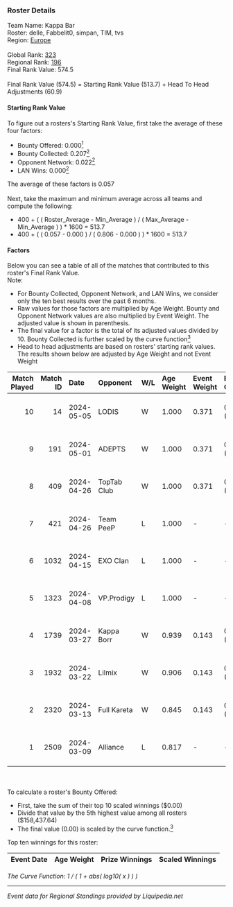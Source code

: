 ### Roster Details<br />
Team Name: Kappa Bar<br />
Roster: delle, Fabbelit0, simpan, TIM, tvs<br />
Region: [Europe]( ../standings_europe.md)<br />
<br />
Global Rank: [323](../standings_global.md)<br />
Regional Rank: [196]( ../standings_europe.md)<br />
Final Rank Value:  574.5<br />
<br />
Final Rank Value (574.5) = Starting Rank Value (513.7) + Head To Head Adjustments (60.9)<br />

#### Starting Rank Value<br />
To figure out a rosters's Starting Rank Value, first take the average of these four factors:<br />
- Bounty Offered: 0.000[<sup>1</sup>](#table2)
- Bounty Collected: 0.207[<sup>2</sup>](#table1)
- Opponent Network: 0.022[<sup>2</sup>](#table1)
- LAN Wins: 0.000[<sup>2</sup>](#table1)

The average of these factors is 0.057<br />
<br />
Next, take the maximum and minimum average across all teams and compute the following:<br />
- 400 + ( ( Roster_Average - Min_Average ) / ( Max_Average - Min_Average ) ) * 1600 = 513.7
- 400 + ( ( 0.057 - 0.000 ) / ( 0.806 - 0.000 ) ) * 1600 = 513.7


#### Factors<br />
Below you can see a table of all of the matches that contributed to this roster's Final Rank Value.<br />
Note:<br />

- For Bounty Collected, Opponent Network, and LAN Wins, we consider only the ten best results over the past 6 months.
- Raw values for those factors are multiplied by Age Weight. Bounty and Opponent Network values are also multiplied by Event Weight. The adjusted value is shown in parenthesis.
- The final value for a factor is the total of its adjusted values divided by 10. Bounty Collected is further scaled by the curve function[<sup>3</sup>](#curveFunction)
- Head to head adjustments are based on rosters' starting rank values. The results shown below are adjusted by Age Weight and not Event Weight
<span id="table1"></span><br />


| Match Played | Match ID | Date       | Opponent    | W/L | Age Weight | Event Weight | Bounty Collected | Opponent Network | LAN Wins      | H2H Adj. | Roster                               |
| -: | -: | :- | :- | :- | :- | :- | :- | :- | :- | -: | :- |
|           10 |       14 | 2024-05-05 | LODIS       | W   | 1.000      | 0.371        | 0.002 (0.001)    | 0.139 (0.052)    | false (0.000) |    16.09 | delle, Fabbelit0, simpan, TIM, tvs   |
|            9 |      191 | 2024-05-01 | ADEPTS      | W   | 1.000      | 0.371        | 0.002 (0.001)    | 0.116 (0.043)    | false (0.000) |    18.20 | delle, Fabbelit0, simpan, TIM, tvs   |
|            8 |      409 | 2024-04-26 | TopTab Club | W   | 1.000      | 0.371        | 0.000 (0.000)    | 0.065 (0.024)    | false (0.000) |    15.14 | delle, Fabbelit0, simpan, TIM, tvs   |
|            7 |      421 | 2024-04-26 | Team PeeP   | L   | 1.000      | -            | -                | -                | -             |   -20.04 | delle, Fabbelit0, simpan, TIM, tvs   |
|            6 |     1032 | 2024-04-15 | EXO Clan    | L   | 1.000      | -            | -                | -                | -             |    -3.31 | delle, Fabbelit0, simpan, TIM, tvs   |
|            5 |     1323 | 2024-04-08 | VP.Prodigy  | L   | 1.000      | -            | -                | -                | -             |    -4.89 | delle, Evarizta, Fabbelit0, TIM, tvs |
|            4 |     1739 | 2024-03-27 | Kappa Borr  | W   | 0.939      | 0.143        | 0.000 (0.000)    | 0.119 (0.016)    | false (0.000) |    15.62 | delle, jocab, TIM, tvs, upE          |
|            3 |     1932 | 2024-03-22 | Lilmix      | W   | 0.906      | 0.143        | 0.000 (0.000)    | 0.604 (0.078)    | false (0.000) |    18.03 | delle, jocab, TIM, tvs, upE          |
|            2 |     2320 | 2024-03-13 | Full Kareta | W   | 0.845      | 0.143        | 0.000 (0.000)    | 0.035 (0.004)    | false (0.000) |     9.06 | delle, jocab, TIM, tvs, upE          |
|            1 |     2509 | 2024-03-09 | Alliance    | L   | 0.817      | -            | -                | -                | -             |    -3.03 | delle, dezt, TIM, tvs, upE           |

<br />
<span id="table2"></span><br />
To calculate a roster's Bounty Offered:<br />

- First, take the sum of their top 10 scaled winnings ($0.00)
- Divide that value by the 5th highest value among all rosters ($158,437.64)
- The final value (0.00) is scaled by the curve function.[<sup>3</sup>](#curveFunction)

Top ten winnings for this roster:<br />

| Event Date | Age Weight | Prize Winnings | Scaled Winnings |
| :- | -: | :- | :- |


<span id="curveFunction"></span>_The Curve Function: 1 / ( 1 + abs( log10( x ) ) )_<br />

---
_Event data for Regional Standings provided by Liquipedia.net_<br />
